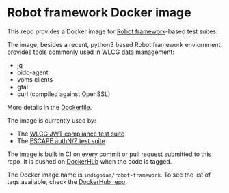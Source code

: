 # Robot framework Docker image

This repo provides a Docker image for [Robot framework][robot]-based test suites. 

The image, besides a recent, python3 based Robot framework enviornment, provides tools commonly used in WLCG data management:

- jq
- oidc-agent
- voms clients
- gfal
- curl (compiled against OpenSSL)

More details in the [Dockerfile](./docker/Dockerfile).

The image is currently used by:

- The [WLCG JWT compliance test suite][wlcg-jwt-compliance-tests]
- The [ESCAPE authN/Z test suite][escape-auth-tests]

The image is built in CI on every commit or pull request submitted to this repo. It is pushed on [DockerHub][dockerhub-repo] when the code is tagged.

The Docker image name is `indigoiam/robot-framework`. To see the list of tags available, check the [DockerHub repo][dockerhub-repo].

[robot]: https://robotframework.org/
[wlcg-jwt-compliance-tests]: https://github.com/indigo-iam/wlcg-jwt-compliance-tests
[escape-auth-tests]: https://github.com/indigo-iam/escape-auth-tests
[dockerhub-repo]: https://hub.docker.com/r/indigoiam/robot-framework
